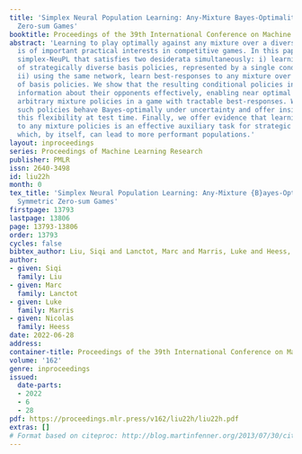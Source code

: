 ```yaml
---
title: 'Simplex Neural Population Learning: Any-Mixture Bayes-Optimality in Symmetric
  Zero-sum Games'
booktitle: Proceedings of the 39th International Conference on Machine Learning
abstract: 'Learning to play optimally against any mixture over a diverse set of strategies
  is of important practical interests in competitive games. In this paper, we propose
  simplex-NeuPL that satisfies two desiderata simultaneously: i) learning a population
  of strategically diverse basis policies, represented by a single conditional network;
  ii) using the same network, learn best-responses to any mixture over the simplex
  of basis policies. We show that the resulting conditional policies incorporate prior
  information about their opponents effectively, enabling near optimal returns against
  arbitrary mixture policies in a game with tractable best-responses. We verify that
  such policies behave Bayes-optimally under uncertainty and offer insights in using
  this flexibility at test time. Finally, we offer evidence that learning best-responses
  to any mixture policies is an effective auxiliary task for strategic exploration,
  which, by itself, can lead to more performant populations.'
layout: inproceedings
series: Proceedings of Machine Learning Research
publisher: PMLR
issn: 2640-3498
id: liu22h
month: 0
tex_title: 'Simplex Neural Population Learning: Any-Mixture {B}ayes-Optimality in
  Symmetric Zero-sum Games'
firstpage: 13793
lastpage: 13806
page: 13793-13806
order: 13793
cycles: false
bibtex_author: Liu, Siqi and Lanctot, Marc and Marris, Luke and Heess, Nicolas
author:
- given: Siqi
  family: Liu
- given: Marc
  family: Lanctot
- given: Luke
  family: Marris
- given: Nicolas
  family: Heess
date: 2022-06-28
address:
container-title: Proceedings of the 39th International Conference on Machine Learning
volume: '162'
genre: inproceedings
issued:
  date-parts:
  - 2022
  - 6
  - 28
pdf: https://proceedings.mlr.press/v162/liu22h/liu22h.pdf
extras: []
# Format based on citeproc: http://blog.martinfenner.org/2013/07/30/citeproc-yaml-for-bibliographies/
---
```

